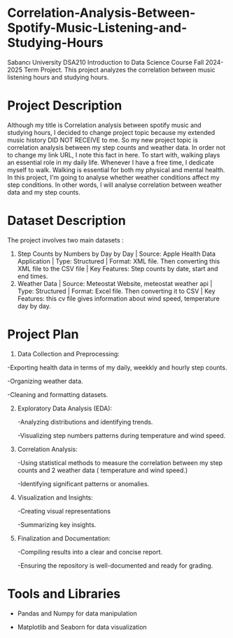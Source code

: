 # Correlation-Analysis-Between-Spotify-Music-Listening-and-Studying-Hours
Sabancı University DSA210 Introduction to Data Science Course Fall 2024-2025 Term Project. This project analyzes the correlation between music listening hours and studying hours. 

# Project Description

Although my title is Correlation analysis between spotify music and studying hours, I decided to change project topic because my extended music history DID NOT RECEIVE to me. So my new project topic is correlation analysis between my step counts and weather data. In order not to change my link URL, I note this fact in here. To start with, walking plays an essential role in my daily life. Whenever I have a free time, I dedicate myself to walk. Walking is essential for both my physical and mental health. In this project, I'm going to analyse whether weather conditions affect my step conditions. In other words, I will analyse correlation between weather data and my step counts. 

# Dataset Description

The project involves two main datasets :

1) Step Counts by Numbers by Day by Day |
Source: Apple Health Data Application | Type: Structured | Format: XML file. Then converting this XML file to the CSV file | Key Features: Step counts by date, start and end times.
2) Weather Data |
Source: Meteostat Website, meteostat weather api | Type: Structured | Format: Excel file. Then converting it to CSV | Key Features: this cv file gives information about wind speed, temperature day by day.


# Project Plan

1. Data Collection and Preprocessing:
   
  -Exporting health data in terms of my daily, weekkly and hourly step counts.
  
  -Organizing weather data.
  
  -Cleaning and formatting datasets.

2. Exploratory Data Analysis (EDA):

   -Analyzing distributions and identifying trends.
   
   -Visualizing step numbers patterns during temperature and wind speed.

3. Correlation Analysis:
   
   -Using statistical methods to measure the correlation between my step counts and 2 weather data ( temperature and wind speed.)
   
   -Identifying significant patterns or anomalies.

4. Visualization and Insights:
   
   -Creating visual representations
   
   -Summarizing key insights.

5. Finalization and Documentation:
   
   -Compiling results into a clear and concise report.
   
   -Ensuring the repository is well-documented and ready for grading.
     
# Tools and Libraries
   - Pandas and Numpy for data manipulation
     
   - Matplotlib and Seaborn for data visualization













































